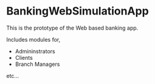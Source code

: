 # BankingWebSimulationApp

This is the prototype of the Web based banking app.

Includes modules for,

- Admininstrators
- Clients
- Branch Managers

etc...
